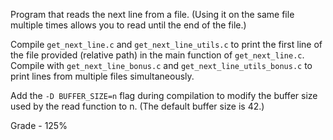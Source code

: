 Program that reads the next line from a file. (Using it on the same file multiple times allows you to read until the end of the file.)

Compile `get_next_line.c` and `get_next_line_utils.c` to print the first line of the file provided (relative path) in the main function of `get_next_line.c`. Compile with `get_next_line_bonus.c` and `get_next_line_utils_bonus.c` to print lines from multiple files simultaneously.

Add the `-D BUFFER_SIZE=n` flag during compilation to modify the buffer size used by the read function to n. (The default buffer size is 42.)

Grade - 125%
